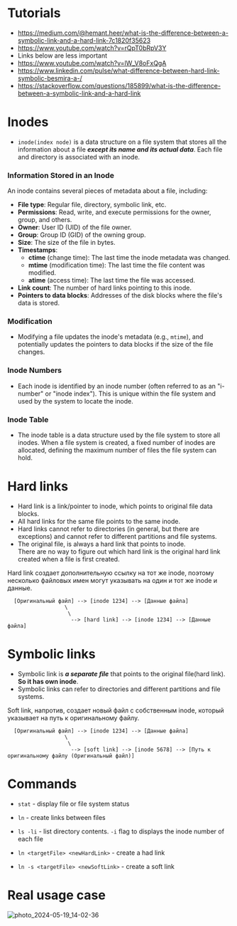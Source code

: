 # Tutorials
- https://medium.com/@hemant.heer/what-is-the-difference-between-a-symbolic-link-and-a-hard-link-7c1820f35623
- https://www.youtube.com/watch?v=rQpT0bRpV3Y
- Links below are less important
- https://www.youtube.com/watch?v=lW_V8oFxQgA
- https://www.linkedin.com/pulse/what-difference-between-hard-link-symbolic-besmira-a-/
- https://stackoverflow.com/questions/185899/what-is-the-difference-between-a-symbolic-link-and-a-hard-link

# Inodes

- `inode(index node)` is a data structure on a file system that stores all the information about a file __*except its name and its actual data*__. Each file and directory is associated with an inode.

### Information Stored in an Inode

An inode contains several pieces of metadata about a file, including:

- **File type**: Regular file, directory, symbolic link, etc.
- **Permissions**: Read, write, and execute permissions for the owner, group, and others.
- **Owner**: User ID (UID) of the file owner.
- **Group**: Group ID (GID) of the owning group.
- **Size**: The size of the file in bytes.
- **Timestamps**: 
  - **ctime** (change time): The last time the inode metadata was changed.
  - **mtime** (modification time): The last time the file content was modified.
  - **atime** (access time): The last time the file was accessed.
- **Link count**: The number of hard links pointing to this inode.
- **Pointers to data blocks**: Addresses of the disk blocks where the file's data is stored.

### Modification
- Modifying a file updates the inode's metadata (e.g., `mtime`), and potentially updates the pointers to data blocks if the size of the file changes.

### Inode Numbers
- Each inode is identified by an inode number (often referred to as an "i-number" or "inode index"). This is unique within the file system and used by the system to locate the inode.

### Inode Table
- The inode table is a data structure used by the file system to store all inodes. When a file system is created, a fixed number of inodes are allocated, defining the maximum number of files the file system can hold.

# Hard links
  - Hard link is a link/pointer to inode, which points to original file data blocks.
  - All hard links for the same file points to the same inode.
  - Hard links cannot refer to directories (in general, but there are exceptions) and cannot refer to different partitions and file systems.
  - The original file, is always a hard link that points to inode.\
    There are no way to figure out which hard link is the original hard link created when a file is first created.

Hard link создает дополнительную ссылку на тот же inode, поэтому несколько файловых имен могут указывать на один и тот же inode и данные.

```
  [Оригинальный файл] --> [inode 1234] --> [Данные файла]
                  \
                   \
                    --> [hard link] --> [inode 1234] --> [Данные файла]
```
 
# Symbolic links
- Symbolic link is __*a separate file*__ that points to the original file(hard link). __So it has own inode__.
- Symbolic links can refer to directories and different partitions and file systems.

Soft link, напротив, создает новый файл с собственным inode, который указывает на путь к оригинальному файлу.

```
  [Оригинальный файл] --> [inode 1234] --> [Данные файла]
                  \
                   \
                    --> [soft link] --> [inode 5678] --> [Путь к оригинальному файлу (Оригинальный файл)]
```

# Commands

- `stat` - display file or file system status
- `ln` - create links between files
- `ls -li` - list directory contents. `-i` flag to displays the inode number of each file

- `ln <targetFile> <newHardLink>` - create a had link
- `ln -s <targetFile> <newSoftLink>` - create a soft link

# Real usage case

![photo_2024-05-19_14-02-36](https://github.com/user-attachments/assets/f23f707f-1a38-45be-9e5f-9c352a3beb5e)
